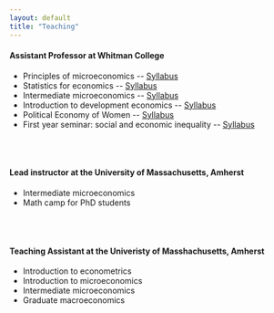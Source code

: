 ```yaml
---
layout: default
title: "Teaching"
---
```


#### Assistant Professor at Whitman College 

* Principles of microeconomics -- [Syllabus]([https://www.dropbox.com/s/v0yd51rpxudh4dx/PM_101B_v2.pdf?dl=0](https://www.dropbox.com/scl/fi/7tikipwrwrrhuo26cjk19/Principles_Syllabus_9.pdf?rlkey=5ssa0tqznbft5ynziomfhx4rf&dl=0))
* Statistics for economics -- [Syllabus]([https://www.dropbox.com/s/t2e94u9xpmuff0l/S_227.pdf?dl=0](https://www.dropbox.com/scl/fi/a79ifrj008rgif4bm31bs/Stats_Syllabus.pdf?rlkey=0w0usa7b2n0zb99f752isbozx&dl=0))
* Intermediate microeconomics -- [Syllabus](https://www.dropbox.com/s/l0c2as6kwfektnh/Econ_307_F21_Syll.pdf?dl=0)
* Introduction to development economics -- [Syllabus](https://www.dropbox.com/scl/fi/p6i0ocyw8bp0uslj10fti/Dev_Syllabus.pdf?rlkey=82ossf9nq2r7g7d9m6eeau42o&dl=0)
* Political Economy of Women -- [Syllabus](https://www.dropbox.com/scl/fi/dyrfpc6l3c86kwmb9nv15/PEW_Syllabus.pdf?rlkey=3h4xy1vgvq6g1hoa72j9gg9xa&dl=0)
* First year seminar: social and economic inequality -- [Syllabus](https://www.dropbox.com/s/2gozjehm27x16az/Course_calendar_Ineq.pdf?dl=0)

<br/><br/>

#### Lead instructor at the University of Massachusetts, Amherst

* Intermediate microeconomics 
* Math camp for PhD students 

<br/><br/>

#### Teaching Assistant at the Univeristy of Masshachusetts, Amherst 

* Introduction to econometrics 
* Introduction to microeconomics
* Intermediate microeconomics 
* Graduate macroeconomics 
